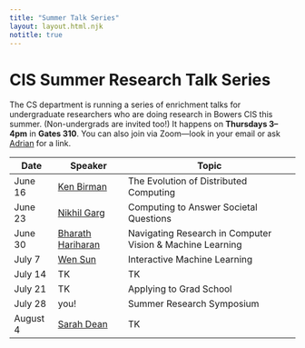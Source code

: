 ```yaml
---
title: "Summer Talk Series"
layout: layout.html.njk
notitle: true
---
```

# CIS Summer Research Talk Series

The CS department is running a series of enrichment talks for undergraduate researchers who are doing research in Bowers CIS this summer.
(Non-undergrads are invited too!)
It happens on **Thursdays 3–4pm** in **Gates 310**.
You can also join via Zoom—look in your email or ask [Adrian](mailto:asampson@cs.cornell.edu) for a link.

<table>
    <thead>
        <tr>
            <th>Date</th>
            <th>Speaker</th>
            <th>Topic</th>
        </tr>
    </thead>
    <tbody>
        <tr>
            <td class="date">June 16</td>
            <td><a href="https://www.cs.cornell.edu/ken/">Ken Birman</a></td>
            <td>The Evolution of Distributed Computing</td>
        </tr>
        <tr>
            <td class="date">June 23</td>
            <td><a href="https://gargnikhil.com">Nikhil Garg</a></td>
            <td>Computing to Answer Societal Questions</td>
        </tr>
        <tr>
            <td class="date">June 30</td>
            <td><a href="http://home.bharathh.info">Bharath Hariharan</a></td>
            <td>Navigating Research in Computer Vision & Machine Learning</td>
        </tr>
        <tr>
            <td class="date">July 7</td>
            <td><a href="https://wensun.github.io">Wen Sun</a></td>
            <td>Interactive Machine Learning</td>
        </tr>
        <tr>
            <td class="date">July 14</td>
            <td>TK</td>
            <td>TK</td>
        </tr>
        <tr>
            <td class="date">July 21</td>
            <td>TK</td>
            <td>Applying to Grad School</td>
        </tr>
        <tr>
            <td class="date">July 28</td>
            <td>you!</td>
            <td>Summer Research Symposium</td>
        </tr>
        <tr>
            <td class="date">August 4</td>
            <td><a href="https://sdean.website">Sarah Dean</a></td>
            <td>TK</td>
        </tr>
    </tbody>
</table>
